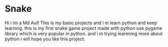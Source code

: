 # Snake

Hi i im a Md Asif This is my basic projects and i m learn python and keep learning.
this is my first snake game project made with python use pygame library which is very popular in python.
and i m trying learening more about python i will hope you like this project.
